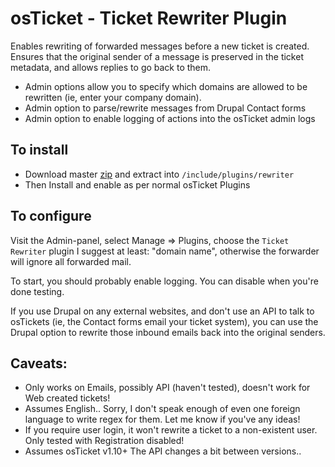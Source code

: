 # osTicket - Ticket Rewriter Plugin

Enables rewriting of forwarded messages before a new ticket is created.
Ensures that the original sender of a message is preserved in the ticket metadata, and allows replies to go back to them.

- Admin options allow you to specify which domains are allowed to be rewritten (ie, enter your company domain). 
- Admin option to parse/rewrite messages from Drupal Contact forms
- Admin option to enable logging of actions into the osTicket admin logs

## To install
- Download master [zip](https://github.com/clonemeagain/plugin-fwd-rewriter/archive/master.zip) and extract into `/include/plugins/rewriter`
- Then Install and enable as per normal osTicket Plugins

## To configure

Visit the Admin-panel, select Manage => Plugins, choose the `Ticket Rewriter` plugin
I suggest at least: "domain name", otherwise the forwarder will ignore all forwarded mail.

To start, you should probably enable logging. You can disable when you're done testing.

If you use Drupal on any external websites, and don't use an API to talk to osTickets (ie, the Contact forms email your ticket system), you can use the Drupal option to rewrite those inbound emails back into the original senders. 

## Caveats:

- Only works on Emails, possibly API (haven't tested), doesn't work for Web created tickets!
- Assumes English.. Sorry, I don't speak enough of even one foreign language to write regex for them. Let me know if you've any ideas!
- If you require user login, it won't rewrite a ticket to a non-existent user. Only tested with Registration disabled!
- Assumes osTicket v1.10+ The API changes a bit between versions..  
